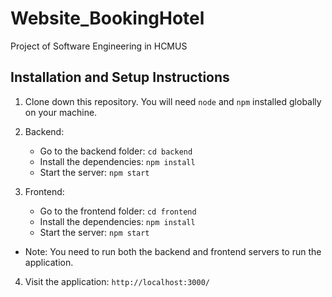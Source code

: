 # Website_BookingHotel
Project of Software Engineering in HCMUS

## Installation and Setup Instructions
1. Clone down this repository. You will need `node` and `npm` installed globally on your machine.

2. Backend:
    - Go to the backend folder: `cd backend`
    - Install the dependencies: `npm install`
    - Start the server: `npm start`

3. Frontend:
    - Go to the frontend folder: `cd frontend`
    - Install the dependencies: `npm install`
    - Start the server: `npm start`

* Note: You need to run both the backend and frontend servers to run the application.

4. Visit the application: `http://localhost:3000/`
